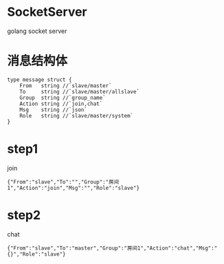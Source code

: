 # SocketServer
golang socket server

# 消息结构体
```
type message struct {
	From   string //`slave/master`
	To     string //`slave/master/allslave`
	Group  string //`group_name`
	Action string //`join,chat`
	Msg    string //`json`
	Role   string //`slave/master/system`
}
```
#  step1
join
```
{"From":"slave","To":"","Group":"房间1","Action":"join","Msg":"","Role":"slave"}
```
# step2
chat
```
{"From":"slave","To":"master","Group":"房间1","Action":"chat","Msg":"{}","Role":"slave"}
```

